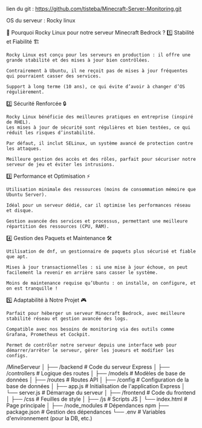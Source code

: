 lien du git : https://github.com/tisteba/Minecraft-Server-Monitoring.git

OS du serveur : Rocky linux

🌟 Pourquoi Rocky Linux pour notre serveur Minecraft Bedrock ?
1️⃣ Stabilité et Fiabilité 🏗️

    Rocky Linux est conçu pour les serveurs en production : il offre une grande stabilité et des mises à jour bien contrôlées.

    Contrairement à Ubuntu, il ne reçoit pas de mises à jour fréquentes qui pourraient casser des services.

    Support à long terme (10 ans), ce qui évite d’avoir à changer d’OS régulièrement.

2️⃣ Sécurité Renforcée 🔒

    Rocky Linux bénéficie des meilleures pratiques en entreprise (inspiré de RHEL).
    Les mises à jour de sécurité sont régulières et bien testées, ce qui réduit les risques d’instabilité.

    Par défaut, il inclut SELinux, un système avancé de protection contre les attaques.

    Meilleure gestion des accès et des rôles, parfait pour sécuriser notre serveur de jeu et éviter les intrusions.

3️⃣ Performance et Optimisation ⚡

    Utilisation minimale des ressources (moins de consommation mémoire que Ubuntu Server).

    Idéal pour un serveur dédié, car il optimise les performances réseau et disque.

    Gestion avancée des services et processus, permettant une meilleure répartition des ressources (CPU, RAM).

4️⃣ Gestion des Paquets et Maintenance 🛠️

    Utilisation de dnf, un gestionnaire de paquets plus sécurisé et fiable que apt.

    Mises à jour transactionnelles : si une mise à jour échoue, on peut facilement la revenir en arrière sans casser le système.

    Moins de maintenance requise qu’Ubuntu : on installe, on configure, et on est tranquille !

5️⃣ Adaptabilité à Notre Projet 🎮

    Parfait pour héberger un serveur Minecraft Bedrock, avec meilleure stabilité réseau et gestion avancée des logs.

    Compatible avec nos besoins de monitoring via des outils comme Grafana, Prometheus et Cockpit.
    
    Permet de contrôler notre serveur depuis une interface web pour démarrer/arrêter le serveur, gérer les joueurs et modifier les configs.


/MineServeur
│
├── /backend                  # Code du serveur Express
│   ├── /controllers          # Logique des routes
│   ├── /models               # Modèles de base de données
│   ├── /routes               # Routes API
│   ├── /config               # Configuration de la base de données
│   ├── app.js                # Initialisation de l'application Express
│   └── server.js             # Démarrage du serveur
│
├── /frontend                 # Code du frontend
│   ├── /css                  # Feuilles de style
│   ├── /js                   # Scripts JS
│   └── index.html            # Page principale
│
├── /node_modules             # Dépendances npm
├── package.json              # Gestion des dépendances
└── .env                      # Variables d'environnement (pour la DB, etc.)
